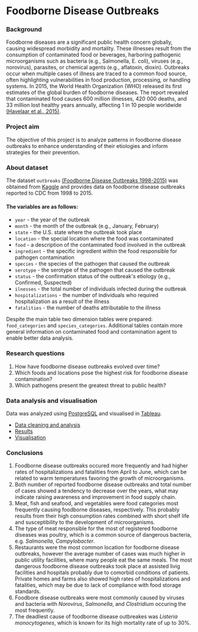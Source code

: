 # Foodborne Disease Outbreaks

### Background
Foodborne diseases are a significant public health concern globally, causing widespread morbidity and mortality. These illnesses result from the consumption of contaminated food or beverages, harboring pathogenic microorganisms such as bacteria (e.g., Salmonella, E. coli), viruses (e.g., norovirus), parasites, or chemical agents (e.g., aflatoxin, dioxin). Outbreaks occur when multiple cases of illness are traced to a common food source, often highlighting vulnerabilities in food production, processing, or handling systems. In 2015, the World Health Organization (WHO) released its first estimates of the global burden of foodborne diseases. The report revealed that contaminated food causes 600 million illnesses, 420 000 deaths, and 33 million lost healthy years annually, affecting 1 in 10 people worldwide [(Havelaar et al., 2015)](https://journals.plos.org/plosmedicine/article?id=10.1371/journal.pmed.1001923).

### Project aim
The objective of this project is to analyze patterns in foodborne disease outbreaks to enhance understanding of their etiologies and inform strategies for their prevention. 

### About dataset
The dataset `outbreaks` [(Foodborne Disease Outbreaks 1998-2015)](https://www.kaggle.com/datasets/cdc/foodborne-diseases) was obtained from [Kaggle](https://www.kaggle.com/) and provides data on foodborne disease outbreaks reported to CDC from 1998 to 2015.

#### The variables are as follows:
- `year` - the year of the outbreak
- `month` - the month of the outbreak (e.g., January, February)
- `state` - the U.S. state where the outbreak took place
- `location` - the special location where the food was contaminated
- `food` - a description of the contaminated food involved in the outbreak
- `ingredient` - the specific ingredient within the food responsible for pathogen contamination
- `species` - the species of the pathogen that caused the outbreak
- `serotype` - the serotype of the pathogen that caused the outbreak
- `status` - the confirmation status of the outbreak's etiology (e.g., Confirmed, Suspected)
- `ilnesses` - the total number of individuals infected during the outbreak
- `hospitalizations` - the number of individuals who required hospitalization as a result of the illness
- `fatalities` - the number of deaths attributable to the illness

Despite the main table two dimension tables were prepared: `food_categories` and `species_categories`. Additional tables contain more general information on contaminated food and contamination agent to enable better data analysis.

### Research questions
1. How have foodborne disease outbreaks evolved over time?
2. Which foods and locations pose the highest risk for foodborne disease contamination?
3. Which pathogens present the greatest threat to public health?

### Data analysis and visualisation
Data was analyzed using [PostgreSQL](https://www.postgresql.org/) and visualised in [Tableau](https://public.tableau.com/app/discover). 
- [Data cleaning and analysis](https://github.com/MGdata148/foodborne-disease-outbreaks/blob/main/code)
- [Results](https://github.com/MGdata148/foodborne-disease-outbreaks/blob/main/results.docx)
- [Visualisation](https://public.tableau.com/app/profile/magdalena.gromadzka/viz/FoodborneDiseaseOutbreaks_17376270395320/Dashboard1)

### Conclusions
1. Foodborne disease outbreaks occured more frequently and had higher rates of hospitalizations and fatalities from April to June, which can be related to warm temperatures favoring the growth of microorganisms.
2. Both number of reported foodborne disease outbreaks and total number of cases showed a tendency to decrease over the years, what may indicate raising awareness and improvement in food supply chain.
3. Meat, fish and seafood, and vegetables were food categories most frequently causing foodborne diseases, respectively. This probably results from their high consumption rates combined with short shelf life and susceptibility to the development of microorganisms.
4. The type of meat responsible for the most of registered foodborne diseases was poultry, which is a common source of dangerous bacteria, e.g. *Salmonella*, *Campylobacter*.
5. Restaurants were the most common location for foodborne disease outbreaks, however the average number of cases was much higher in public utility facilities, where many people eat the same meals. The most dangerous foodborne disease outbreaks took place at assisted livig facilities and hospitals probably due to comorbid conditions of patients. Private homes and farms also showed high rates of hospitalizations and fatalities, which may be due to lack of compliance with food storage standards.
6. Foodbore disease outbreaks were most commonly caused by viruses and bacteria with *Norovirus*, *Salmonella*, and *Clostridium* occuring the most frequently.
7. The deadliest cause of foodborne disease outbreakes was *Listeria monocytogenes*, which is known for its high mortality rate of up to 30%.

